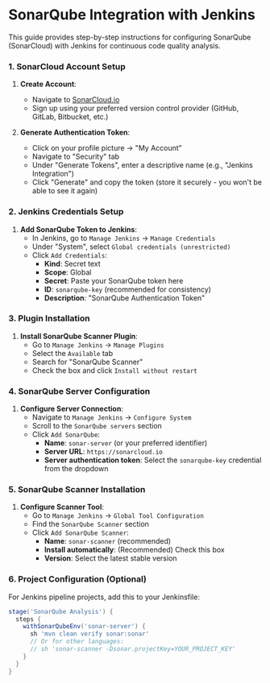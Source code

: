 # SonarQube Integration with Jenkins

This guide provides step-by-step instructions for configuring SonarQube (SonarCloud) with Jenkins for continuous code quality analysis.

### 1. SonarCloud Account Setup

1. **Create Account**:
   - Navigate to [SonarCloud.io](https://sonarcloud.io)
   - Sign up using your preferred version control provider (GitHub, GitLab, Bitbucket, etc.)

2. **Generate Authentication Token**:
   - Click on your profile picture → "My Account"
   - Navigate to "Security" tab
   - Under "Generate Tokens", enter a descriptive name (e.g., "Jenkins Integration")
   - Click "Generate" and copy the token (store it securely - you won't be able to see it again)

### 2. Jenkins Credentials Setup

1. **Add SonarQube Token to Jenkins**:
   - In Jenkins, go to `Manage Jenkins` → `Manage Credentials`
   - Under "System", select `Global credentials (unrestricted)`
   - Click `Add Credentials`:
     - **Kind**: Secret text
     - **Scope**: Global
     - **Secret**: Paste your SonarQube token here
     - **ID**: `sonarqube-key` (recommended for consistency)
     - **Description**: "SonarQube Authentication Token"

### 3. Plugin Installation

1. **Install SonarQube Scanner Plugin**:
   - Go to `Manage Jenkins` → `Manage Plugins`
   - Select the `Available` tab
   - Search for "SonarQube Scanner"
   - Check the box and click `Install without restart`

### 4. SonarQube Server Configuration

1. **Configure Server Connection**:
   - Navigate to `Manage Jenkins` → `Configure System`
   - Scroll to the `SonarQube servers` section
   - Click `Add SonarQube`:
     - **Name**: `sonar-server` (or your preferred identifier)
     - **Server URL**: `https://sonarcloud.io`
     - **Server authentication token**: Select the `sonarqube-key` credential from the dropdown

### 5. SonarQube Scanner Installation

1. **Configure Scanner Tool**:
   - Go to `Manage Jenkins` → `Global Tool Configuration`
   - Find the `SonarQube Scanner` section
   - Click `Add SonarQube Scanner`:
     - **Name**: `sonar-scanner` (recommended)
     - **Install automatically**: (Recommended) Check this box
     - **Version**: Select the latest stable version

### 6. Project Configuration (Optional)

For Jenkins pipeline projects, add this to your Jenkinsfile:

```groovy
stage('SonarQube Analysis') {
  steps {
    withSonarQubeEnv('sonar-server') {
      sh 'mvn clean verify sonar:sonar'
      // Or for other languages:
      // sh 'sonar-scanner -Dsonar.projectKey=YOUR_PROJECT_KEY'
    }
  }
}
